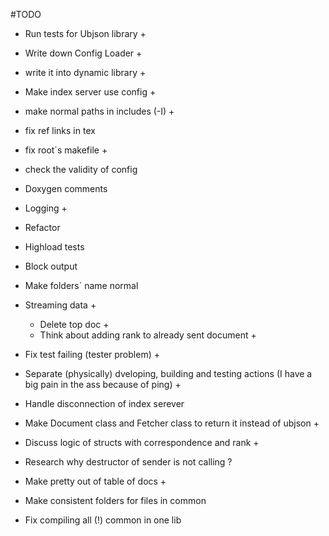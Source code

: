 #TODO

 * Run tests for Ubjson library        +
 * Write down Config Loader            +
 * write it into dynamic library       +
 * Make index server use config        +
 * make normal paths in includes (-I)  +
 * fix ref links in tex
 * fix root`s makefile                 +
 * check the validity of config

 * Doxygen comments
 * Logging                             +
 * Refactor 
 * Highload tests
 * Block output
 * Make folders` name normal

 * Streaming data +
 	* Delete top doc +
	* Think about adding rank to already sent document +
 * Fix test failing (tester problem) +
 * Separate (physically) dveloping, building and testing actions (I have a big pain in the ass because of ping) +
 * Handle disconnection of index serever

 * Make Document class and Fetcher class to return it instead of ubjson +
 * Discuss logic of structs with correspondence and rank +
 * Research why destructor of sender is not calling ?
 * Make pretty out of table of docs +

 * Make consistent folders for files in common
 * Fix compiling all (!) common in one lib
